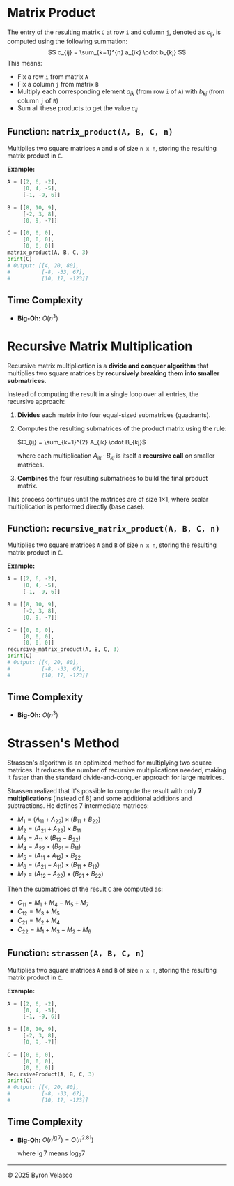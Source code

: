 # **Matrix Product**

The entry of the resulting matrix `C` at row `i` and column `j`, denoted as $c_{ij}$, is computed using the following summation:  
$$
c_{ij} = \sum_{k=1}^{n} a_{ik} \cdot b_{kj}
$$
This means:
- Fix a row `i` from matrix `A`
- Fix a column `j` from matrix `B`
- Multiply each corresponding element $a_{ik}$ (from row `i` of `A`) with $b_{kj}$ (from column `j` of `B`)
- Sum all these products to get the value $c_{ij}$

## **Function: `matrix_product(A, B, C, n)`**

Multiplies two square matrices `A` and `B` of size `n x n`, storing the resulting matrix product in `C`.

**Example:**
```python
A = [[2, 6, -2],
     [0, 4, -5],
     [-1, -9, 6]]

B = [[8, 10, 9],
     [-2, 3, 8],
     [0, 9, -7]]

C = [[0, 0, 0],
     [0, 0, 0],
     [0, 0, 0]]
matrix_product(A, B, C, 3)
print(C)
# Output: [[4, 20, 80],
#          [-8, -33, 67],
#          [10, 17, -123]]
```

## **Time Complexity**

- **Big-Oh:** $O(n^3)$

# **Recursive Matrix Multiplication**

Recursive matrix multiplication is a **divide and conquer algorithm** that multiplies two square matrices by **recursively breaking them into smaller submatrices**.

Instead of computing the result in a single loop over all entries, the recursive approach:

1. **Divides** each matrix into four equal-sized submatrices (quadrants).
2. Computes the resulting submatrices of the product matrix using the rule: 

    $C_{ij} = \sum_{k=1}^{2} A_{ik} \cdot B_{kj}$  

   where each multiplication $A_{ik} \cdot B_{kj}$ is itself a **recursive call** on smaller matrices.
3. **Combines** the four resulting submatrices to build the final product matrix.

This process continues until the matrices are of size 1×1, where scalar multiplication is performed directly (base case).

## **Function:** `recursive_matrix_product(A, B, C, n)`

Multiplies two square matrices `A` and `B` of size `n x n`, storing the resulting matrix product in `C`.

**Example:**
```python
A = [[2, 6, -2],
     [0, 4, -5],
     [-1, -9, 6]]

B = [[8, 10, 9],
     [-2, 3, 8],
     [0, 9, -7]]

C = [[0, 0, 0],
     [0, 0, 0],
     [0, 0, 0]]
recursive_matrix_product(A, B, C, 3)
print(C)
# Output: [[4, 20, 80],
#          [-8, -33, 67],
#          [10, 17, -123]]
```

## **Time Complexity**

- **Big-Oh:** $O(n^3)$

# **Strassen's Method**

Strassen's algorithm is an optimized method for multiplying two square matrices. It reduces the number of recursive multiplications needed, making it faster than the standard divide-and-conquer approach for large matrices.

Strassen realized that it's possible to compute the result with only **7 multiplications** (instead of 8) and some additional additions and subtractions. He defines 7 intermediate matrices:

- $M_1 = (A_{11} + A_{22}) \times (B_{11} + B_{22})$
- $M_2 = (A_{21} + A_{22}) \times B_{11}$  
- $M_3 = A_{11} \times (B_{12} - B_{22})$  
- $M_4 = A_{22} \times (B_{21} - B_{11})$  
- $M_5 = (A_{11} + A_{12}) \times B_{22}$  
- $M_6 = (A_{21} - A_{11}) \times (B_{11} + B_{12})$  
- $M_7 = (A_{12} - A_{22}) \times (B_{21} + B_{22})$

Then the submatrices of the result `C` are computed as:

- $C_{11} = M_1 + M_4 − M_5 + M_7$  
- $C_{12} = M_3 + M_5$  
- $C_{21} = M_2 + M_4$  
- $C_{22} = M_1 + M_3 − M_2 + M_6$

## **Function:** `strassen(A, B, C, n)`

Multiplies two square matrices `A` and `B` of size `n x n`, storing the resulting matrix product in `C`.

**Example:**
```python
A = [[2, 6, -2],
     [0, 4, -5],
     [-1, -9, 6]]

B = [[8, 10, 9],
     [-2, 3, 8],
     [0, 9, -7]]

C = [[0, 0, 0],
     [0, 0, 0],
     [0, 0, 0]]
RecursiveProduct(A, B, C, 3)
print(C)
# Output: [[4, 20, 80],
#          [-8, -33, 67],
#          [10, 17, -123]]
```

## **Time Complexity**

- **Big-Oh:** $O(n^{\lg 7}) = O(n^{2.81})$

  where $\lg 7$ means $\log_2 7$

---

© 2025 Byron Velasco